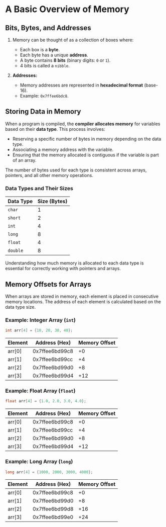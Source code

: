 
# A Basic Overview of Memory

## Bits, Bytes, and Addresses

1. Memory can be thought of as a collection of boxes where:
   - Each box is a **byte**.
   - Each byte has a unique **address**.
   - A byte contains **8 bits** (binary digits: `0` or `1`).
   - 4 bits is called a `nibble`.

2. **Addresses:**
   - Memory addresses are represented in **hexadecimal format** (base-16).
   - Example: `0x7ffee6bdc8`.

## Storing Data in Memory

When a program is compiled, the **compiler allocates memory** for variables based on their **data type**. This process involves:

- Reserving a specific number of bytes in memory depending on the data type.
- Associating a memory address with the variable.
- Ensuring that the memory allocated is contiguous if the variable is part of an array.

The number of bytes used for each type is consistent across arrays, pointers, and all other memory operations.

### Data Types and Their Sizes

| Data Type | Size (Bytes) |
|-----------|--------------|
| `char`    | 1             |
| `short`   | 2             |
| `int`     | 4             |
| `long`    | 8             |
| `float`   | 4             |
| `double`  | 8             |

Understanding how much memory is allocated to each data type is essential for correctly working with pointers and arrays.

## Memory Offsets for Arrays

When arrays are stored in memory, each element is placed in consecutive memory locations. The address of each element is calculated based on the data type size.

### Example: Integer Array (`int`)

```c
int arr[4] = {10, 20, 30, 40};
```

| Element | Address (Hex)      | Memory Offset |
|---------|---------------------|---------------|
| arr[0]  | 0x7ffee6bd99c8      | +0            |
| arr[1]  | 0x7ffee6bd99cc      | +4            |
| arr[2]  | 0x7ffee6bd99d0      | +8            |
| arr[3]  | 0x7ffee6bd99d4      | +12           |

### Example: Float Array (`float`)

```c
float arr[4] = {1.0, 2.0, 3.0, 4.0};
```

| Element | Address (Hex)      | Memory Offset |
|---------|---------------------|---------------|
| arr[0]  | 0x7ffee6bd99c8      | +0            |
| arr[1]  | 0x7ffee6bd99cc      | +4            |
| arr[2]  | 0x7ffee6bd99d0      | +8            |
| arr[3]  | 0x7ffee6bd99d4      | +12           |

### Example: Long Array (`long`)

```c
long arr[4] = {1000, 2000, 3000, 4000};
```

| Element | Address (Hex)      | Memory Offset |
|---------|---------------------|---------------|
| arr[0]  | 0x7ffee6bd99c8      | +0            |
| arr[1]  | 0x7ffee6bd99d0      | +8            |
| arr[2]  | 0x7ffee6bd99d8      | +16           |
| arr[3]  | 0x7ffee6bd99e0      | +24           |
